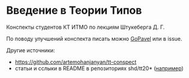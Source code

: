 # Введение в Теории Типов

Конспекты студентов КТ ИТМО по лекциям Штукеберга Д. Г.

По поводу улучшений конспекта писать можно [GoPavel](https://github.com/GoPavel) или в issue.

Другие источники:
- https://github.com/artemohanjanyan/tt-conspect
- статьи и сслыки в README в репозиториях shd/tt20* ([например](https://github.com/shd/tt2018))
